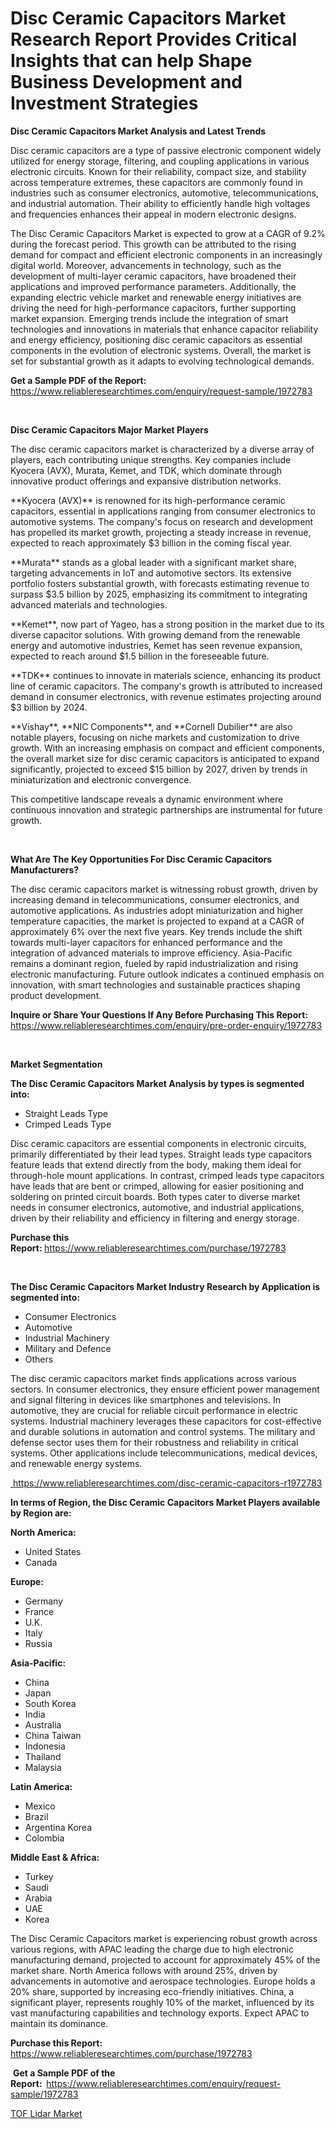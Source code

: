 <p><h1>Disc Ceramic Capacitors Market Research Report Provides Critical Insights that can help Shape Business Development and Investment Strategies</h1></p><p><strong>Disc Ceramic Capacitors Market Analysis and Latest Trends</strong></p>
<p><p>Disc ceramic capacitors are a type of passive electronic component widely utilized for energy storage, filtering, and coupling applications in various electronic circuits. Known for their reliability, compact size, and stability across temperature extremes, these capacitors are commonly found in industries such as consumer electronics, automotive, telecommunications, and industrial automation. Their ability to efficiently handle high voltages and frequencies enhances their appeal in modern electronic designs.</p><p>The Disc Ceramic Capacitors Market is expected to grow at a CAGR of 9.2% during the forecast period. This growth can be attributed to the rising demand for compact and efficient electronic components in an increasingly digital world. Moreover, advancements in technology, such as the development of multi-layer ceramic capacitors, have broadened their applications and improved performance parameters. Additionally, the expanding electric vehicle market and renewable energy initiatives are driving the need for high-performance capacitors, further supporting market expansion. Emerging trends include the integration of smart technologies and innovations in materials that enhance capacitor reliability and energy efficiency, positioning disc ceramic capacitors as essential components in the evolution of electronic systems. Overall, the market is set for substantial growth as it adapts to evolving technological demands.</p></p>
<p><strong>Get a Sample PDF of the Report:&nbsp;</strong> <a href="https://www.reliableresearchtimes.com/enquiry/request-sample/1972783?utm_campaign=2334&utm_medium=2&utm_source=Github&utm_content=ia&utm_term=11022025&utm_id=disc-ceramic-capacitors">https://www.reliableresearchtimes.com/enquiry/request-sample/1972783</a></p>
<p>&nbsp;</p>
<p><strong>Disc Ceramic Capacitors Major Market Players</strong></p>
<p><p>The disc ceramic capacitors market is characterized by a diverse array of players, each contributing unique strengths. Key companies include Kyocera (AVX), Murata, Kemet, and TDK, which dominate through innovative product offerings and expansive distribution networks.</p><p>**Kyocera (AVX)** is renowned for its high-performance ceramic capacitors, essential in applications ranging from consumer electronics to automotive systems. The company's focus on research and development has propelled its market growth, projecting a steady increase in revenue, expected to reach approximately $3 billion in the coming fiscal year.</p><p>**Murata** stands as a global leader with a significant market share, targeting advancements in IoT and automotive sectors. Its extensive portfolio fosters substantial growth, with forecasts estimating revenue to surpass $3.5 billion by 2025, emphasizing its commitment to integrating advanced materials and technologies.</p><p>**Kemet**, now part of Yageo, has a strong position in the market due to its diverse capacitor solutions. With growing demand from the renewable energy and automotive industries, Kemet has seen revenue expansion, expected to reach around $1.5 billion in the foreseeable future.</p><p>**TDK** continues to innovate in materials science, enhancing its product line of ceramic capacitors. The company's growth is attributed to increased demand in consumer electronics, with revenue estimates projecting around $3 billion by 2024.</p><p>**Vishay**, **NIC Components**, and **Cornell Dubilier** are also notable players, focusing on niche markets and customization to drive growth. With an increasing emphasis on compact and efficient components, the overall market size for disc ceramic capacitors is anticipated to expand significantly, projected to exceed $15 billion by 2027, driven by trends in miniaturization and electronic convergence. </p><p>This competitive landscape reveals a dynamic environment where continuous innovation and strategic partnerships are instrumental for future growth.</p></p>
<p>&nbsp;</p>
<p><strong>What Are The Key Opportunities For Disc Ceramic Capacitors Manufacturers?</strong></p>
<p><p>The disc ceramic capacitors market is witnessing robust growth, driven by increasing demand in telecommunications, consumer electronics, and automotive applications. As industries adopt miniaturization and higher temperature capacities, the market is projected to expand at a CAGR of approximately 6% over the next five years. Key trends include the shift towards multi-layer capacitors for enhanced performance and the integration of advanced materials to improve efficiency. Asia-Pacific remains a dominant region, fueled by rapid industrialization and rising electronic manufacturing. Future outlook indicates a continued emphasis on innovation, with smart technologies and sustainable practices shaping product development.</p></p>
<p><strong>Inquire or Share Your Questions If Any Before Purchasing This Report:</strong> <a href="https://www.reliableresearchtimes.com/enquiry/pre-order-enquiry/1972783?utm_campaign=2334&utm_medium=2&utm_source=Github&utm_content=ia&utm_term=11022025&utm_id=disc-ceramic-capacitors">https://www.reliableresearchtimes.com/enquiry/pre-order-enquiry/1972783</a></p>
<p>&nbsp;</p>
<p><strong>Market Segmentation</strong></p>
<p><strong>The Disc Ceramic Capacitors Market Analysis by types is segmented into:</strong></p>
<p><ul><li>Straight Leads Type</li><li>Crimped Leads Type</li></ul></p>
<p><p>Disc ceramic capacitors are essential components in electronic circuits, primarily differentiated by their lead types. Straight leads type capacitors feature leads that extend directly from the body, making them ideal for through-hole mount applications. In contrast, crimped leads type capacitors have leads that are bent or crimped, allowing for easier positioning and soldering on printed circuit boards. Both types cater to diverse market needs in consumer electronics, automotive, and industrial applications, driven by their reliability and efficiency in filtering and energy storage.</p></p>
<p><strong>Purchase this Report:&nbsp;</strong><a href="https://www.reliableresearchtimes.com/purchase/1972783?utm_campaign=2334&utm_medium=2&utm_source=Github&utm_content=ia&utm_term=11022025&utm_id=disc-ceramic-capacitors">https://www.reliableresearchtimes.com/purchase/1972783</a></p>
<p>&nbsp;</p>
<p><strong>The Disc Ceramic Capacitors Market Industry Research by Application is segmented into:</strong></p>
<p><ul><li>Consumer Electronics</li><li>Automotive</li><li>Industrial Machinery</li><li>Military and Defence</li><li>Others</li></ul></p>
<p><p>The disc ceramic capacitors market finds applications across various sectors. In consumer electronics, they ensure efficient power management and signal filtering in devices like smartphones and televisions. In automotive, they are crucial for reliable circuit performance in electric systems. Industrial machinery leverages these capacitors for cost-effective and durable solutions in automation and control systems. The military and defense sector uses them for their robustness and reliability in critical systems. Other applications include telecommunications, medical devices, and renewable energy systems.</p></p>
<p><a href="https://www.reliableresearchtimes.com/disc-ceramic-capacitors-r1972783?utm_campaign=2334&utm_medium=2&utm_source=Github&utm_content=ia&utm_term=11022025&utm_id=disc-ceramic-capacitors">&nbsp;https://www.reliableresearchtimes.com/disc-ceramic-capacitors-r1972783</a></p>
<p><strong>In terms of Region, the Disc Ceramic Capacitors Market Players available by Region are:</strong></p>
<p>
    <p> <strong> North America: </strong>
        <ul>
            <li>United States</li>
            <li>Canada</li>
        </ul>
        </p> 
    <p> <strong> Europe: </strong>
        <ul>
            <li>Germany</li>
            <li>France</li>
            <li>U.K.</li>
            <li>Italy</li>
            <li>Russia</li>
        </ul>
        </p> 
    <p> <strong> Asia-Pacific: </strong>
        <ul>
            <li>China</li>
            <li>Japan</li>
            <li>South Korea</li>
            <li>India</li>
            <li>Australia</li>
            <li>China Taiwan</li>
            <li>Indonesia</li>
            <li>Thailand</li>
            <li>Malaysia</li>
        </ul>
        </p> 
    <p> <strong> Latin America: </strong>
        <ul>
            <li>Mexico</li>
            <li>Brazil</li>
            <li>Argentina Korea</li>
            <li>Colombia</li>
        </ul>
        </p> 
    <p> <strong> Middle East & Africa: </strong>
        <ul>
            <li>Turkey</li>
            <li>Saudi</li>
            <li>Arabia</li>
            <li>UAE</li>
            <li>Korea</li>
        </ul>
    </p>
    </p>
<p><p>The Disc Ceramic Capacitors market is experiencing robust growth across various regions, with APAC leading the charge due to high electronic manufacturing demand, projected to account for approximately 45% of the market share. North America follows with around 25%, driven by advancements in automotive and aerospace technologies. Europe holds a 20% share, supported by increasing eco-friendly initiatives. China, a significant player, represents roughly 10% of the market, influenced by its vast manufacturing capabilities and technology exports. Expect APAC to maintain its dominance.</p></p>
<p><strong>Purchase this Report: </strong><a href="https://www.reliableresearchtimes.com/purchase/1972783?utm_campaign=2334&utm_medium=2&utm_source=Github&utm_content=ia&utm_term=11022025&utm_id=disc-ceramic-capacitors">https://www.reliableresearchtimes.com/purchase/1972783</a></p>
<p>&nbsp;<strong>Get a Sample PDF of the Report:&nbsp;&nbsp;</strong><a href="https://www.reliableresearchtimes.com/enquiry/request-sample/1972783?utm_campaign=2334&utm_medium=2&utm_source=Github&utm_content=ia&utm_term=11022025&utm_id=disc-ceramic-capacitors">https://www.reliableresearchtimes.com/enquiry/request-sample/1972783</a></p>
<p><strong></strong></p>
<p><p><a href="https://github.com/dolorespeddico90/Market-Research-Report-List-1/blob/main/tof-lidar-market.md?utm_campaign=2334&utm_medium=2&utm_source=Github&utm_content=ia&utm_term=11022025&utm_id=disc-ceramic-capacitors">TOF Lidar Market</a></p></p>